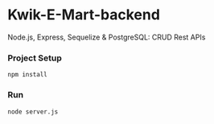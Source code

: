 # Kwik-E-Mart-backend

Node.js, Express, Sequelize & PostgreSQL: CRUD Rest APIs


### Project Setup
`npm install`

### Run
`node server.js`
